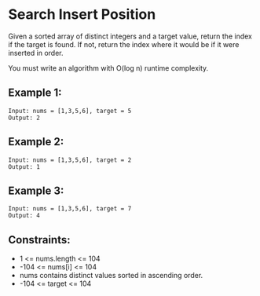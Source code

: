 # Search Insert Position

Given a sorted array of distinct integers and a target value, return the index  
if the target is found. If not, return the index where it would be if it were  
inserted in order.

You must write an algorithm with O(log n) runtime complexity.

 

## Example 1:

    Input: nums = [1,3,5,6], target = 5
    Output: 2

## Example 2:

    Input: nums = [1,3,5,6], target = 2
    Output: 1

## Example 3:

    Input: nums = [1,3,5,6], target = 7
    Output: 4

## Constraints:

* 1 <= nums.length <= 104
* -104 <= nums[i] <= 104
* nums contains distinct values sorted in ascending order.
* -104 <= target <= 104
